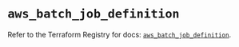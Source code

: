 # `aws_batch_job_definition`

Refer to the Terraform Registry for docs: [`aws_batch_job_definition`](https://registry.terraform.io/providers/hashicorp/aws/6.0.0/docs/resources/batch_job_definition).
